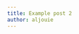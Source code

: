 ```yaml
---
title: Example post 2
author: aljouie
---
```


<!-- Lorem ipsum dolor sit amet, consectetur adipiscing elit, sed do eiusmod tempor incididunt ut labore et dolore magna aliqua. -->
